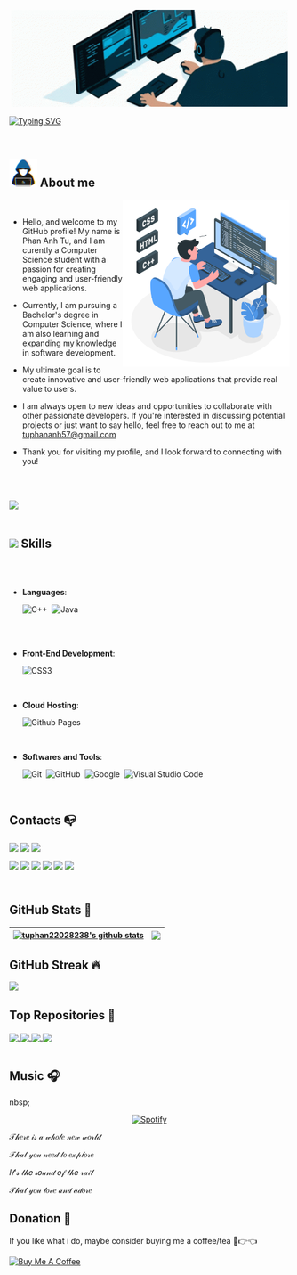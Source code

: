<p align="center">
    <img src="./assets/coding.gif">
</p>


[![Typing SVG](https://readme-typing-svg.demolab.com?font=Press+Start+2P&size=30&pause=1000&color=23F7EB&center=true&vCenter=true&width=1200&height=200&lines=Hello+everyone+!!;My+name+is+Phan+Anh+Tu...;I'm+a+Computer+Science+student;+at+UET+-+VNU+%E2%9D%A4%EF%B8%8F;Welcome+to+my+Github+profile+%F0%9F%98%8A)](https://git.io/typing-svg)

<br>



	
## <picture><img src = "https://github.com/0xAbdulKhalid/0xAbdulKhalid/raw/main/assets/mdImages/about_me.gif" width = 50px></picture> **About me**

<picture>
  <source media="(max-width: 767px)" srcset="">
  <img align="right" alt="" src="./assets/mdImages/programming.svg" width=300px>
</picture>

<br>


- Hello, and welcome to my GitHub profile! My name is Phan Anh Tu, and I am curently a Computer Science student with a passion for creating engaging and user-friendly web applications. 

- Currently, I am pursuing a Bachelor's degree in Computer Science, where I am also learning and expanding my knowledge in software development.

- My ultimate goal is to create innovative and user-friendly web applications that provide real value to users.

- I am always open to new ideas and opportunities to collaborate with other passionate developers. If you're interested in discussing potential projects or just want to say hello, feel free to reach out to me at <a href="mailto:tuphananh57@gmail.com">tuphananh57@gmail.com</a>

- Thank you for visiting my profile, and I look forward to connecting with you!

<br><br>

<img src="https://user-images.githubusercontent.com/73097560/115834477-dbab4500-a447-11eb-908a-139a6edaec5c.gif"><br><br>

## <img src="https://media2.giphy.com/media/QssGEmpkyEOhBCb7e1/giphy.gif?cid=ecf05e47a0n3gi1bfqntqmob8g9aid1oyj2wr3ds3mg700bl&rid=giphy.gif" width ="25"><b> Skills</b>
<br>

<br>

<p align="center">

- **Languages**:

    ![C++](https://img.shields.io/badge/C%2B%2B-blue?style=for-the-badge&logo=C%2B%2B)&nbsp;
    ![Java](https://img.shields.io/badge/Java-orange?style=for-the-badge&logo=Java)&nbsp;

<br> 

<br>   
    
- **Front-End Development**:

   ![CSS3](https://img.shields.io/badge/CSS%20-%231572B6.svg?style=for-the-badge&logo=css3&logoColor=white)&nbsp;

<br>

- **Cloud Hosting**:

    ![Github Pages](https://img.shields.io/badge/GitHub%20Pages-%23327FC7.svg?style=for-the-badge&logo=github&logoColor=white)
    
<br>

- **Softwares and Tools**:

    ![Git](https://img.shields.io/badge/git-%23F05033.svg?style=for-the-badge&logo=git&logoColor=white)&nbsp;
    ![GitHub](https://img.shields.io/badge/github-%23121011.svg?style=for-the-badge&logo=github&logoColor=white)&nbsp;
    ![Google](https://img.shields.io/badge/google-%234285F4.svg?style=for-the-badge&logo=google&logoColor=white)&nbsp;
    ![Visual Studio Code](https://img.shields.io/badge/VS%20Code-0078d7.svg?style=for-the-badge&logo=visual-studio-code&logoColor=white)&nbsp;

<br>

## Contacts ️📭

<p align="center">


<a href="https://github.com/tuphan22028238" target="blank"><img align="center" src="https://img.shields.io/badge/Phan_Anh_Tu-black?logo=github&logoColor=white" /></a>
<a href="https://www.hackerrank.com/tuph4031" target="blank"><img align="center" src="https://img.shields.io/badge/Phan_Anh_Tu-006400?style=flat-square&logo=hackerrank&logoColor=white" /></a>
<a href="https://mail.google.com/" target="blank"><img align="center" src="https://img.shields.io/badge/Phan_Anh_Tu-red?style=flat-square&logo=gmail&logoColor=white" /></a>

<a href="https://fb.com/pat.314" target="blank"><img align="center" src="https://img.shields.io/badge/Phan_Anh_Tu-4267b2?style=flat-square&logo=facebook&logoColor=white" /></a>
<a href="https://www.linkedin.com/in/tú-phan-05848426a/" target="blank"><img align="center" src="https://img.shields.io/badge/Phan_Anh_Tu-blue?style=flat-square&logo=linkedin&logoColor=white" /></a>
<a href="https://m.me/pat.314" target="blank"><img align="center" src="https://img.shields.io/badge/Phan_Anh_Tu-purple?style=flat-square&logo=messenger&logoColor=white" /></a>
<a href="https://www.instagram.com/____tuphan____/" target="blank"><img align="center" src="https://img.shields.io/badge/Phan_Anh_Tu-BC2A8D?style=flat-square&logo=instagram&logoColor=white" /></a>
<a href="https://chat.zalo.me/" target="blank"><img align="center" src="https://img.shields.io/badge/Phan_Tu-0A68FE?style=flat-square&logo=zalo&logoColor=white" /></a>
<a href="https://discord.com/#7595" target="blank"><img align="center" src="https://img.shields.io/badge/atp.457314-436EEE?style=flat-square&logo=discord&logoColor=white" /></a>


<br>



## GitHub Stats ️🎯

| <a href="https://github.com/tuphan22028238?tab=repositories"><img align="center" src="https://github-readme-stats.vercel.app/api?username=tuphan22028238&show_icons=true&include_all_commits=true&count_private=true&theme=gotham" alt="tuphan22028238's github stats" /></a> | <a href="https://github.com/tuphan22028238?tab=repositories"><img align="center" src="https://github-readme-stats.vercel.app/api/top-langs/?username=tuphan22028238&langs_count=10&layout=compact&theme=gotham" /></a> |
| ------------- | ------------- |

## GitHub Streak 🔥

[![](https://github-readme-streak-stats.herokuapp.com/?user=tuphan22028238&theme=gotham)](https://github.com/tuphan22028238?tab=repositories)


## Top Repositories 🌟

<a href="https://github.com/tuphan22028238/First_Game_SDL2">
  <img align="center" src="https://github-readme-stats.vercel.app/api/pin/?username=tuphan22028238&repo=First_Game_SDL2&show_owner=true&theme=gotham" />
</a>
<a href="https://github.com/tuphan22028238/DSA">
  <img align="center" src="https://github-readme-stats.vercel.app/api/pin/?username=tuphan22028238&repo=DSA&show_owner=true&theme=gotham" />
</a>
<a href="https://github.com/tuphan22028238/OOP_Dictionary_2023">
  <img align="center" src="https://github-readme-stats.vercel.app/api/pin/?username=tuphan22028238&repo=OOP_Dictionary_2023&show_owner=true&theme=gotham" />
</a>
<a href="https://github.com/tuphan22028238/books_archive">
  <img align="center" src="https://github-readme-stats.vercel.app/api/pin/?username=tuphan22028238&repo=books_archive&show_owner=true&theme=gotham" />
</a>

<br />
<br />

## Music 🎧

nbsp;<div align="center">
  [![Spotify](https://novatorem.vercel.app/api/spotify?background_color=0d1117&border_color=ffffff)](https://open.spotify.com/track/3QD2NfLEIvMRbzv2uTu4B7?si=f41fa698f6424714)
</div>
<div align="left">
  <p>𝒯𝒽𝑒𝓇𝑒 𝒾𝓈 𝒶 𝓌𝒽𝑜𝓁𝑒 𝓃𝑒𝓌 𝓌𝑜𝓇𝓁𝒹</p>
  <p>𝒯𝒽𝒶𝓉 𝓎𝑜𝓊 𝓃𝑒𝑒𝒹 𝓉𝑜 𝑒𝓍𝓅𝓁𝑜𝓇𝑒</p>
  <p>𝐼𝓉'𝓈 𝓉𝒽𝑒 𝓈𝑜𝓊𝓃𝒹 𝑜𝒻 𝓉𝒽𝑒 𝓇𝒶𝒾𝓁</p>
<p>𝒯𝒽𝒶𝓉 𝓎𝑜𝓊 𝓁𝑜𝓋𝑒 𝒶𝓃𝒹 𝒶𝒹𝑜𝓇𝑒</p>  
</div>


## Donation 🥰 
If you like what i do, maybe consider buying me a coffee/tea 🥺👉👈

<a href="https://www.buymeacoffee.com/22028238g" target="_blank"><img src="https://cdn.buymeacoffee.com/buttons/v2/default-red.png" alt="Buy Me A Coffee" width="150" ></a>
